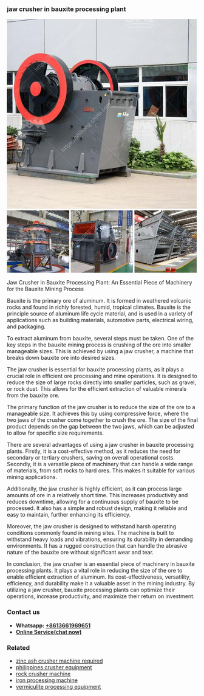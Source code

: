 <h3>jaw crusher in bauxite processing plant</h3><img src='1708497964.jpg' alt=''><p>Jaw Crusher in Bauxite Processing Plant: An Essential Piece of Machinery for the Bauxite Mining Process</p><p>Bauxite is the primary ore of aluminum. It is formed in weathered volcanic rocks and found in richly forested, humid, tropical climates. Bauxite is the principle source of aluminum life cycle material, and is used in a variety of applications such as building materials, automotive parts, electrical wiring, and packaging. </p><p>To extract aluminum from bauxite, several steps must be taken. One of the key steps in the bauxite mining process is crushing of the ore into smaller manageable sizes. This is achieved by using a jaw crusher, a machine that breaks down bauxite ore into desired sizes. </p><p>The jaw crusher is essential for bauxite processing plants, as it plays a crucial role in efficient ore processing and mine operations. It is designed to reduce the size of large rocks directly into smaller particles, such as gravel, or rock dust. This allows for the efficient extraction of valuable minerals from the bauxite ore. </p><p>The primary function of the jaw crusher is to reduce the size of the ore to a manageable size. It achieves this by using compressive force, where the two jaws of the crusher come together to crush the ore. The size of the final product depends on the gap between the two jaws, which can be adjusted to allow for specific size requirements. </p><p>There are several advantages of using a jaw crusher in bauxite processing plants. Firstly, it is a cost-effective method, as it reduces the need for secondary or tertiary crushers, saving on overall operational costs. Secondly, it is a versatile piece of machinery that can handle a wide range of materials, from soft rocks to hard ores. This makes it suitable for various mining applications. </p><p>Additionally, the jaw crusher is highly efficient, as it can process large amounts of ore in a relatively short time. This increases productivity and reduces downtime, allowing for a continuous supply of bauxite to be processed. It also has a simple and robust design, making it reliable and easy to maintain, further enhancing its efficiency. </p><p>Moreover, the jaw crusher is designed to withstand harsh operating conditions commonly found in mining sites. The machine is built to withstand heavy loads and vibrations, ensuring its durability in demanding environments. It has a rugged construction that can handle the abrasive nature of the bauxite ore without significant wear and tear. </p><p>In conclusion, the jaw crusher is an essential piece of machinery in bauxite processing plants. It plays a vital role in reducing the size of the ore to enable efficient extraction of aluminum. Its cost-effectiveness, versatility, efficiency, and durability make it a valuable asset in the mining industry. By utilizing a jaw crusher, bauxite processing plants can optimize their operations, increase productivity, and maximize their return on investment.</p><h3>Contact us</h3><ul><li><strong>Whatsapp:&nbsp;<a href="https://wa.me/8613661969651">+8613661969651</a></strong></li><li><a href="https://swt.shibang-china.com/?git&amp;zhl&amp;jaw crusher in bauxite processing plant"><strong>Online Service(chat now)</strong></a></li></ul><h3>Related</h3><ul><li><a href='zinc ash crusher machine required.md'>zinc ash crusher machine required</a></li><li><a href='philippines crusher equipment.md'>philippines crusher equipment</a></li><li><a href='rock crusher machine.md'>rock crusher machine</a></li><li><a href='iron processing machine.md'>iron processing machine</a></li><li><a href='vermiculite processing equipment.md'>vermiculite processing equipment</a></li></ul>
